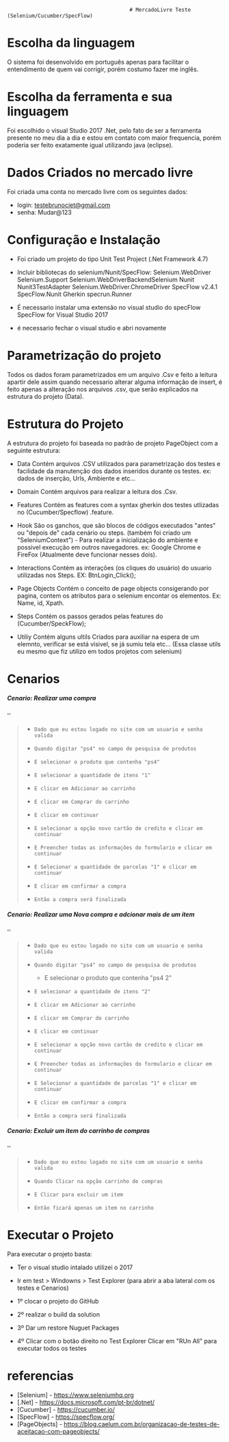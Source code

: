                                             # MercadoLivre Teste (Selenium/Cucumber/SpecFlow)
# Escolha da linguagem

O sistema foi desenvolvido em português apenas para facilitar o entendimento de quem vai corrigir, porém costumo fazer me inglês.

# Escolha da ferramenta e sua linguagem

Foi escolhido o visual Studio 2017 .Net, pelo fato de ser a ferramenta presente no meu dia a dia e estou em contato com maior frequencia, porém poderia ser feito exatamente igual utilizando java (eclipse).

# Dados Criados no mercado livre

Foi criada uma conta no mercado livre com os seguintes dados:
- login: testebrunociet@gmail.com
- senha: Mudar@123



# Configuração e Instalação
- Foi criado um projeto do tipo Unit Test Project (.Net Framework 4.7)
- Incluir bibliotecas do selenium/Nunit/SpecFlow:
Selenium.WebDriver
Selenium.Support
Selenium.WebDriverBackendSelenium
Nunit
Nunit3TestAdapter
Selenium.WebDriver.ChromeDriver
SpecFlow v2.4.1
SpecFlow.Nunit
Gherkin
specrun.Runner

- É necessario instalar uma extensão no visual studio do specFlow
SpecFlow for Visual Studio 2017
- é necessario fechar o visual studio e abri novamente

# Parametrização do projeto 
Todos os dados foram parametrizados em um arquivo .Csv e feito a leitura apartir dele assim quando necessario alterar alguma informação de insert,
é feito apenas a alteração nos arquivos .csv, que serão explicados na estrutura do projeto (Data).

# Estrutura do Projeto

A estrutura do projeto foi baseada no padrão de projeto PageObject com a seguinte estrutura:

- Data 
Contém arquivos .CSV utilizados para parametrização dos testes e facilidade da manutenção dos dados inseridos durante os testes.
ex: dados de inserção, Urls, Ambiente e etc...

- Domain
Contém arquivos para realizar a leitura dos .Csv.

- Features
Contém as features com a syntax gherkin dos testes utlizadas no (Cucumber/Specflow) .feature.


- Hook
São os ganchos, que são blocos de códigos executados "antes" ou "depois de" cada cenário ou steps.
(também foi criado um "SeleniumContext") - Para realizar a inicialização do ambiente e possivel execução em outros navegadores.
ex: Google Chrome e FireFox (Atualmente deve funcionar nesses dois).

- Interactions
Contém as interações (os cliques do usuário) do usuario utilizadas nos Steps.
EX: BtnLogin_Click();

- Page Objects
Contém o conceito de page objects consigerando por pagina, contem os atributos para o selenium encontar os elementos.
Ex: Name, id, Xpath.

- Steps
Contém os passos gerados pelas features do (Cucumber/SpeckFlow);

- Utiliy
Contém alguns ultils Criados para auxiliar na espera de um elemnto, verificar se está visivel, se já sumiu tela etc...
(Essa classe utils eu mesmo que fiz utilizo em todos projetos com selenium)



# Cenarios 

##### Cenario: Realizar uma compra

  ''
> -		Dado que eu estou logado no site com um usuario e senha valida
> -		Quando digitar "ps4" no campo de pesquisa de produtos
> -		E selecionar o produto que contenha "ps4"
> -		E selecionar a quantidade de itens "1" 
> -		E clicar em Adicionar ao carrinho
> -		E clicar em Comprar do carrinho
> -		E clicar em continuar
> -		E selecionar a opção novo cartão de credito e clicar em continuar
> -		E Preencher todas as informações do formulario e clicar em continuar
> -		E Selecionar a quantidade de parcelas "1" e clicar em continuar
> -		E clicar em confirmar a compra
> -		Então a compra será finalizada

##### Cenario: Realizar uma Nova compra e adcionar mais de um item

  ''
> -		Dado que eu estou logado no site com um usuario e senha valida
> -		Quando digitar "ps4" no campo de pesquisa de produtos
>	- E selecionar o produto que contenha "ps4 2"
> -		E selecionar a quantidade de itens "2" 
> -		E clicar em Adicionar ao carrinho
> -		E clicar em Comprar do carrinho
> -		E clicar em continuar
> -		E selecionar a opção novo cartão de credito e clicar em continuar
> -		E Preencher todas as informações do formulario e clicar em continuar
> -		E Selecionar a quantidade de parcelas "1" e clicar em continuar
> -		E clicar em confirmar a compra
> -		Então a compra será finalizada

##### Cenario: Excluir um item do carrinho de compras

  ''
> -		Dado que eu estou logado no site com um usuario e senha valida
> -		Quando Clicar na opção carrinho de compras
> -		E Clicar para excluir um item
> -		Então ficará apenas um item no carrinho

# Executar o Projeto

Para executar o projeto basta:
- Ter o visual studio intalado utilizei o 2017
- Ir em test  >  Windowns > Test Explorer (para abrir a aba lateral com os testes e Cenarios)

- 1º clocar o projeto do GitHub 
- 2º realizar o build da solution
- 3º Dar um restore Nuguet Packages
- 4º Clicar com o botão direito no Test Explorer Clicar em "RUn All" para executar todos os testes

# referencias

* [Selenium] - https://www.seleniumhq.org
* [.Net] - https://docs.microsoft.com/pt-br/dotnet/
* [Cucumber] - https://cucumber.io/
* [SpecFlow] - https://specflow.org/
* [PageObjects] - https://blog.caelum.com.br/organizacao-de-testes-de-aceitacao-com-pageobjects/

